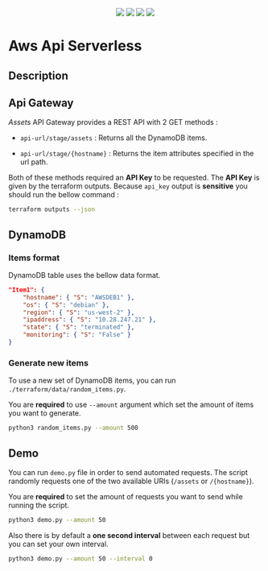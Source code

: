 <p align='center'>
  <img src="https://img.shields.io/badge/Amazon_AWS-FF9900?style=for-the-badge&logo=amazonaws&logoColor=white"/>
  <img src="https://img.shields.io/badge/Terraform-7B42BC?style=for-the-badge&logo=terraform&logoColor=white"/>
  <img src="https://img.shields.io/badge/Amazon%20DynamoDB-4053D6?style=for-the-badge&logo=Amazon%20DynamoDB&logoColor=white"/>
  <img src="https://img.shields.io/badge/Python-FFD43B?style=for-the-badge&logo=python&logoColor=blue"/>
</p>

# Aws Api Serverless

## Description

## Api Gateway

_Assets_ API Gateway provides a REST API with 2 GET methods :

- `api-url/stage/assets` : Returns all the DynamoDB items.

- `api-url/stage/{hostname}` : Returns the item attributes specified in the url path.

Both of these methods required an **API Key** to be requested. The **API Key** is given by the terraform outputs. Because `api_key` output is **sensitive** you should run the bellow command :

```bash
terraform outputs --json
```

## DynamoDB

### Items format

DynamoDB table uses the bellow data format.

```json
"Item1": {
	"hostname": { "S": "AWSDEB1" },
	"os": { "S": "debian" },
	"region": { "S": "us-west-2" },
	"ipaddress": { "S": "10.28.247.21" },
	"state": { "S": "terminated" },
	"monitoring": {	"S": "False" }
}
```

### Generate new items

To use a new set of DynamoDB items, you can run `./terraform/data/random_items.py`. 

You are **required** to use `--amount` argument which set the amount of items you want to generate.

```bash
python3 random_items.py --amount 500
```

## Demo

You can run `demo.py` file in order to send automated requests. The script randomly requests one of the two available URIs (`/assets` or `/{hostname}`).

You are **required** to set the amount of requests you want to send while running the script.

```bash
python3 demo.py --amount 50
```

Also there is by default a **one second interval** between each request but you can set your own interval.

```bash
python3 demo.py --amount 50 --interval 0
```
